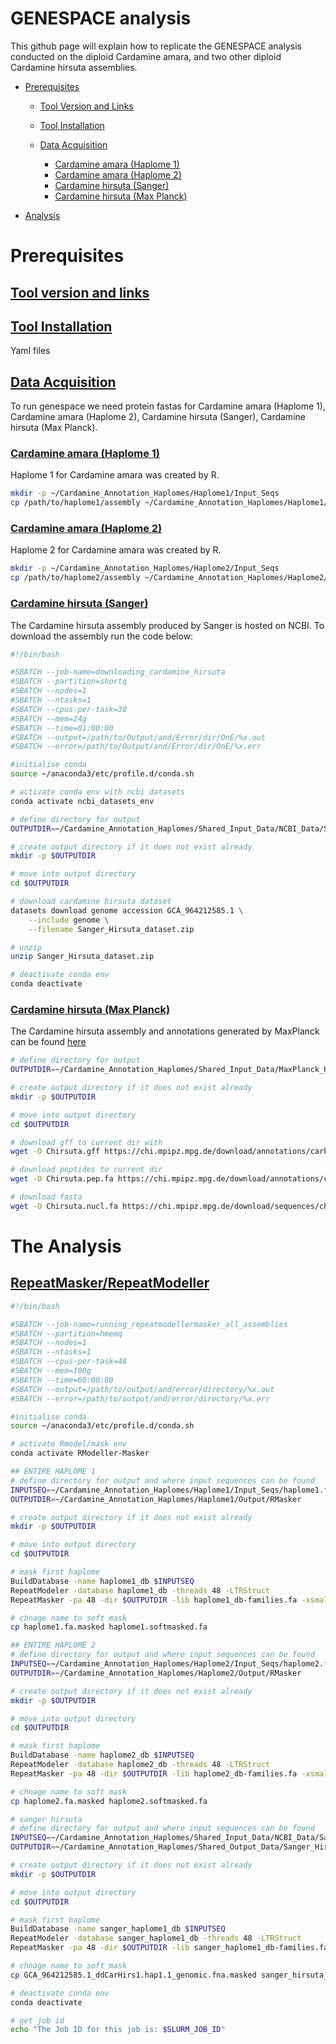 # GENESPACE analysis

This github page will explain how to replicate the GENESPACE analysis conducted on the diploid Cardamine amara, and two other diploid Cardamine hirsuta assemblies.

+ [Prerequisites](#prerequisites)
  - [Tool Version and Links](#tool-version-and-links)
  - [Tool Installation](#tool-installation)
  - [Data Acquisition](#data-acquisition)
 
    - [Cardamine amara (Haplome 1)](#cardamine-amara-haplome-1)
    - [Cardamine amara (Haplome 2)](#cardamine-amara-haplome-2)
    - [Cardamine hirsuta (Sanger)](#cardamine-hirsuta-sanger)
    - [Cardamine hirsuta (Max Planck)](#cardamine-hirsuta-max-planck)
    
+ [Analysis](#the-analysis)
  


# Prerequisites

## <ins>Tool version and links<ins>

## <ins>Tool Installation<ins>
Yaml files

## <ins>Data Acquisition<ins>

To run genespace we need protein fastas for Cardamine amara (Haplome 1), Cardamine amara (Haplome 2), Cardamine hirsuta (Sanger), Cardamine hirsuta (Max Planck).

### <ins>Cardamine amara (Haplome 1)<ins>
Haplome 1 for Cardamine amara was created by R.

```bash
mkdir -p ~/Cardamine_Annotation_Haplomes/Haplome1/Input_Seqs
cp /path/to/haplome1/assembly ~/Cardamine_Annotation_Haplomes/Haplome1/Input_Seqs/haplome1.fa
```

### <ins>Cardamine amara (Haplome 2)<ins>
Haplome 2 for Cardamine amara was created by R.

```bash
mkdir -p ~/Cardamine_Annotation_Haplomes/Haplome2/Input_Seqs
cp /path/to/haplome2/assembly ~/Cardamine_Annotation_Haplomes/Haplome2/Input_Seqs/haplome2.fa
```

### <ins>Cardamine hirsuta (Sanger)<ins>
The Cardamine hirsuta assembly produced by Sanger is hosted on NCBI. To download the assembly run the code below:

```bash
#!/bin/bash

#SBATCH --job-name=downloading_cardamine_hirsuta
#SBATCH --partition=shortq
#SBATCH --nodes=1
#SBATCH --ntasks=1
#SBATCH --cpus-per-task=30
#SBATCH --mem=24g
#SBATCH --time=01:00:00
#SBATCH --output=/path/to/Output/and/Error/dir/OnE/%x.out
#SBATCH --error=/path/to/Output/and/Error/dir/OnE/%x.err

#initialise conda
source ~/anaconda3/etc/profile.d/conda.sh

# activate conda env with ncbi datasets
conda activate ncbi_datasets_env

# define directory for output
OUTPUTDIR=~/Cardamine_Annotation_Haplomes/Shared_Input_Data/NCBI_Data/Sanger_Hirsuta

# create output directory if it does not exist already
mkdir -p $OUTPUTDIR

# move into output directory
cd $OUTPUTDIR

# download cardamine hirsuta dataset
datasets download genome accession GCA_964212585.1 \
	--include genome \
	--filename Sanger_Hirsuta_dataset.zip

# unzip
unzip Sanger_Hirsuta_dataset.zip

# deactivate conda env
conda deactivate

```

### <ins>Cardamine hirsuta (Max Planck)<ins>
The Cardamine hirsuta assembly and annotations generated by MaxPlanck can be found [here](https://chi.mpipz.mpg.de/download/annotations)

```bash
# define directory for output
OUTPUTDIR=~/Cardamine_Annotation_Haplomes/Shared_Input_Data/MaxPlanck_Hirsuta

# create output directory if it does not exist already
mkdir -p $OUTPUTDIR

# move into output directory
cd $OUTPUTDIR

# download gff to current dir with
wget -O Chirsuta.gff https://chi.mpipz.mpg.de/download/annotations/carhr38.gff

# download peptides to current dir
wget -O Chirsuta.pep.fa https://chi.mpipz.mpg.de/download/annotations/carhr38.aa.fa

# download fasta
wget -O Chirsuta.nucl.fa https://chi.mpipz.mpg.de/download/sequences/chi_v1.fa
```
# The Analysis

## <ins>RepeatMasker/RepeatModeller<ins>

```bash
#!/bin/bash

#SBATCH --job-name=running_repeatmodellermasker_all_assemblies
#SBATCH --partition=hmemq
#SBATCH --nodes=1
#SBATCH --ntasks=1
#SBATCH --cpus-per-task=48
#SBATCH --mem=100g
#SBATCH --time=60:00:00
#SBATCH --output=/path/to/output/and/error/directory/%x.out
#SBATCH --error=/path/to/output/and/error/directory/%x.err

#initialise conda
source ~/anaconda3/etc/profile.d/conda.sh

# activate Rmodel/mask env
conda activate RModeller-Masker

## ENTIRE HAPLOME 1
# define directory for output and where input sequences can be found
INPUTSEQ=~/Cardamine_Annotation_Haplomes/Haplome1/Input_Seqs/haplome1.fa
OUTPUTDIR=~/Cardamine_Annotation_Haplomes/Haplome1/Output/RMasker

# create output directory if it does not exist already
mkdir -p $OUTPUTDIR

# move into output directory
cd $OUTPUTDIR

# mask first haplome
BuildDatabase -name haplome1_db $INPUTSEQ
RepeatModeler -database haplome1_db -threads 48 -LTRStruct
RepeatMasker -pa 48 -dir $OUTPUTDIR -lib haplome1_db-families.fa -xsmall $INPUTSEQ

# chnage name to soft mask
cp haplome1.fa.masked haplome1.softmasked.fa

## ENTIRE HAPLOME 2
# define directory for output and where input sequences can be found
INPUTSEQ=~/Cardamine_Annotation_Haplomes/Haplome2/Input_Seqs/haplome2.fa
OUTPUTDIR=~/Cardamine_Annotation_Haplomes/Haplome2/Output/RMasker

# create output directory if it does not exist already
mkdir -p $OUTPUTDIR

# move into output directory
cd $OUTPUTDIR

# mask first haplome
BuildDatabase -name haplome2_db $INPUTSEQ
RepeatModeler -database haplome2_db -threads 48 -LTRStruct
RepeatMasker -pa 48 -dir $OUTPUTDIR -lib haplome2_db-families.fa -xsmall $INPUTSEQ

# chnage name to soft mask
cp haplome2.fa.masked haplome2.softmasked.fa

# sanger hirsuta
# define directory for output and where input sequences can be found
INPUTSEQ=~/Cardamine_Annotation_Haplomes/Shared_Input_Data/NCBI_Data/Sanger_Hirsuta/ncbi_dataset/data/GCA_964212585.1/GCA_964212585.1_ddCarHirs1.hap1.1_genomic.fna
OUTPUTDIR=~/Cardamine_Annotation_Haplomes/Shared_Output_Data/Sanger_Hirusta/RMasker

# create output directory if it does not exist already
mkdir -p $OUTPUTDIR

# move into output directory
cd $OUTPUTDIR

# mask first haplome
BuildDatabase -name sanger_haplome1_db $INPUTSEQ
RepeatModeler -database sanger_haplome1_db -threads 48 -LTRStruct
RepeatMasker -pa 48 -dir $OUTPUTDIR -lib sanger_haplome1_db-families.fa -xsmall $INPUTSEQ

# chnage name to soft mask
cp GCA_964212585.1_ddCarHirs1.hap1.1_genomic.fna.masked sanger_hirsuta_haplome1.softmasked.fa

# deactivate conda env
conda deactivate

# get job id
echo "The Job ID for this job is: $SLURM_JOB_ID"
```


